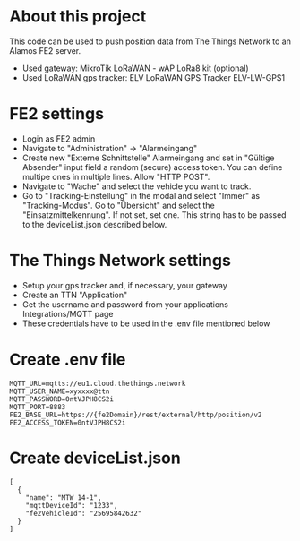 # About this project
This code can be used to push position data from The Things Network to an Alamos FE2 server.

- Used gateway: MikroTik LoRaWAN - wAP LoRa8 kit (optional)
- Used LoRaWAN gps tracker: ELV LoRaWAN GPS Tracker ELV-LW-GPS1


# FE2 settings
- Login as FE2 admin
- Navigate to "Administration" -> "Alarmeingang"
- Create new "Externe Schnittstelle" Alarmeingang and set in "Gültige Absender" input field a random (secure) access token. You can define multipe ones in multiple lines. Allow "HTTP POST".
- Navigate to "Wache" and select the vehicle you want to track.
- Go to "Tracking-Einstellung" in the modal and select "Immer" as "Tracking-Modus". Go to "Übersicht" and select the "Einsatzmittelkennung". If not set, set one. This string has to be passed to the deviceList.json described below.

# The Things Network settings
- Setup your gps tracker and, if necessary, your gateway
- Create an TTN "Application"
- Get the username and password from your applications Integrations/MQTT page
- These credentials have to be used in the .env file mentioned below

# Create .env file

```
MQTT_URL=mqtts://eu1.cloud.thethings.network
MQTT_USER_NAME=xyxxxx@ttn
MQTT_PASSWORD=0ntVJPH8CS2i
MQTT_PORT=8883
FE2_BASE_URL=https://{fe2Domain}/rest/external/http/position/v2
FE2_ACCESS_TOKEN=0ntVJPH8CS2i
```

# Create deviceList.json

```
[
  {
    "name": "MTW 14-1",
    "mqttDeviceId": "1233",
    "fe2VehicleId": "25695842632"
  }
]
```
